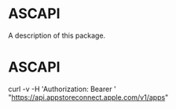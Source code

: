 # ASCAPI

A description of this package.
# ASCAPI

curl -v -H 'Authorization: Bearer <TOKEN>' "https://api.appstoreconnect.apple.com/v1/apps"